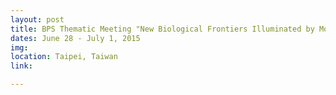 ```yaml
---
layout: post
title: BPS Thematic Meeting "New Biological Frontiers Illuminated by Molecular Sensors and Actuators"
dates: June 28 - July 1, 2015
img:
location: Taipei, Taiwan
link:

---
```

